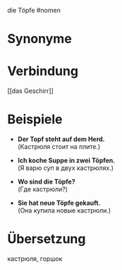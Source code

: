 die Töpfe
#nomen
# Synonyme

# Verbindung 
[[das Geschirr]]
# Beispiele
- **Der Topf steht auf dem Herd.**  
    (Кастрюля стоит на плите.)
    
- **Ich koche Suppe in zwei Töpfen.**  
    (Я варю суп в двух кастрюлях.)
    
- **Wo sind die Töpfe?**  
    (Где кастрюли?)
    
- **Sie hat neue Töpfe gekauft.**  
    (Она купила новые кастрюли.)
# Übersetzung
кастрюля, горшок